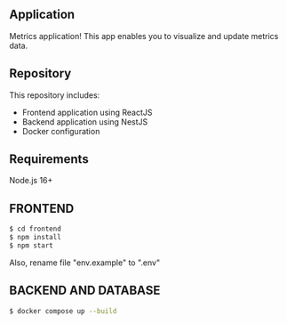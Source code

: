 ## Application

Metrics application! This app enables you to visualize and update metrics data.

## Repository

This repository includes:
- Frontend application using ReactJS
- Backend application using NestJS
- Docker configuration

## Requirements

Node.js 16+


## FRONTEND

```bash
$ cd frontend
$ npm install
$ npm start
```

Also, rename file "env.example" to ".env"

## BACKEND AND DATABASE

```bash
$ docker compose up --build
```
